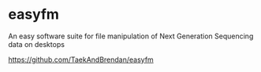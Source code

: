 # easyfm
An easy software suite for file manipulation of Next Generation Sequencing data on desktops

https://github.com/TaekAndBrendan/easyfm
